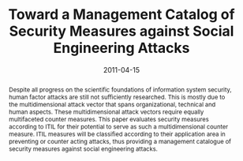 ---
abstract: Despite all progress on the scientific foundations of  information system
  security, human factor attacks are still not  sufficiently researched. This is mostly
  due to the  multidimensional attack vector that spans organizational,  technical
  and human aspects. These multidimensional attack  vectors require equally multifaceted
  counter measures. This  paper evaluates security measures according to ITIL for
  their  potential to serve as such a multidimensional counter measure.  ITIL measures
  will be classified according to their application  area in preventing or counter
  acting attacks, thus providing a  management catalogue of security measures against
  social  engineering attacks.
authors:
- Andreas Ehringfeld
- Larissa Naber
- Karin Kappel
- Gerald Fischer
- Thomas Grechenig
date: '2011-04-15'
featured: false
links:
- name: Publik
  url: https://publik.tuwien.ac.at/showentry.php?ID=205869&lang=2
publication_types:
- '1'
publishDate: '2011-04-15'
specifics: 'Vortrag: The International Conference on Engineering and Information Management
  (ICEIM 2011), Chengdu, China; 15.04.2011 - 18.04.2011; in: "Proceedings of the International
  Conference on Engineering and Information Management", (2011), ISBN: 978-1-4244-9770-6;
  S. 1 - 5.'
title: Toward a Management Catalog of Security Measures against Social Engineering
  Attacks
url_pdf: ''
---